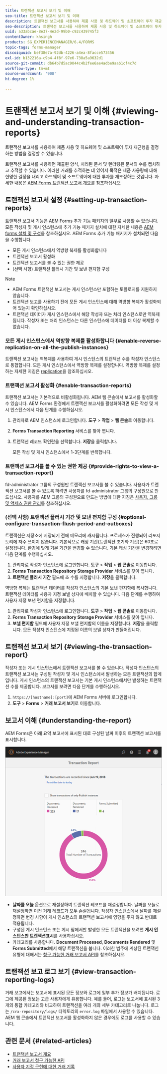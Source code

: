 ```yaml
---
title: 트랜잭션 보고서 보기 및 이해
seo-title: 트랜잭션 보고서 보기 및 이해
description: 트랜잭션 보고서를 사용하여 제품 사용 및 하드웨어 및 소프트웨어 투자 재균형을 결정하는 방법을 결정할 수 있습니다.
seo-description: 트랜잭션 보고서를 사용하여 제품 사용 및 하드웨어 및 소프트웨어 투자 재균형을 결정하는 방법을 결정할 수 있습니다.
uuid: a33abcae-8e37-4e2d-99b0-c92c439745f3
contentOwner: khsingh
products: SG_EXPERIENCEMANAGER/6.4/FORMS
topic-tags: forms-manager
discoiquuid: bef38e7a-92db-4226-a4ea-8facce573456
exl-id: b132216a-c9b4-4f8f-97e6-738a5a9632d1
source-git-commit: db64b7d5ac9044c4b2fee6ae4adbe9aab1cf4c7d
workflow-type: tm+mt
source-wordcount: '908'
ht-degree: 1%

---
```


# 트랜잭션 보고서 보기 및 이해 {#viewing-and-understanding-transaction-reports}

트랜잭션 보고서를 사용하여 제품 사용 및 하드웨어 및 소프트웨어 투자 재균형을 결정하는 방법을 결정할 수 있습니다.

트랜잭션 보고서를 사용하면 제출된 양식, 처리된 문서 및 렌더링된 문서의 수를 캡처하고 추적할 수 있습니다. 이러한 거래를 추적하는 데 있어서 목적은 제품 사용량에 대해 현명한 결정을 내리고 하드웨어 및 소프트웨어에 대한 투자를 재조정하는 것입니다. 자세한 내용은 [AEM Forms 트랜잭션 보고서 개요](/help/forms/using/transaction-reports-overview.md)를 참조하십시오.

## 트랜잭션 보고서 설정  {#setting-up-transaction-reports}

트랜잭션 보고서 기능은 AEM Forms 추가 기능 패키지의 일부로 사용할 수 있습니다. 모든 작성자 및 게시 인스턴스에 추가 기능 패키지 설치에 대한 자세한 내용은 [AEM forms 설치 및 구성](https://helpx.adobe.com/experience-manager/6-4/forms/using/installing-configuring-aem-forms-osgi.html)을 참조하십시오. AEM Forms 추가 기능 패키지가 설치되면 다음을 수행합니다.

* 모든 게시 인스턴스에서 역방향 복제를 활성화합니다
* 트랜잭션 보고서 활성화
* 트랜잭션 보고서를 볼 수 있는 권한 제공
* (선택 사항) 트랜잭션 플러시 기간 및 보낸 편지함 구성

>[!NOTE]
>
>* AEM Forms 트랜잭션 보고서는 게시 인스턴스만 포함하는 토폴로지를 지원하지 않습니다.
>* 트랜잭션 보고를 사용하기 전에 모든 게시 인스턴스에 대해 역방향 복제가 활성화되어 있는지 확인하십시오.
>* 트랜잭션 데이터가 게시 인스턴스에서 해당 작성자 또는 처리 인스턴스로만 역복제됩니다. 작성자 또는 처리 인스턴스는 다른 인스턴스에 데이터를 더 이상 복제할 수 없습니다.

>



### 모든 게시 인스턴스에서 역방향 복제를 활성화합니다 {#enable-reverse-replication-on-all-the-publish-instances}

트랜잭션 보고서는 역복제를 사용하여 게시 인스턴스의 트랜잭션 수를 작성자 인스턴스로 통합합니다. 모든 게시 인스턴스에서 역방향 복제를 설정합니다. 역방향 복제를 설정하는 자세한 지침은 [replication](/help/sites-deploying/replication.md)을 참조하십시오.

### 트랜잭션 보고서 활성화 {#enable-transaction-reports}

트랜잭션 보고서는 기본적으로 비활성화됩니다. AEM 웹 콘솔에서 보고서를 활성화할 수 있습니다. AEM Forms 환경에서 트랜잭션 보고서를 활성화하려면 모든 작성 및 게시 인스턴스에서 다음 단계를 수행하십시오.

1. 관리자로 AEM 인스턴스에 로그인합니다. **도구** > **작업** > **웹 콘솔**&#x200B;로 이동합니다.
1. **Forms Transaction Reporting** 서비스를 찾아 엽니다.
1. 트랜잭션 레코드 확인란을 선택합니다. **저장**&#x200B;을 클릭합니다.

   모든 작성 및 게시 인스턴스에서 1-3단계를 반복합니다.

### 트랜잭션 보고서를 볼 수 있는 권한 제공 {#provide-rights-to-view-a-transaction-report}

fd-administrator 그룹의 구성원만 트랜잭션 보고서를 볼 수 있습니다. 사용자가 트랜잭션 보고서를 볼 수 있도록 하려면 사용자를 fd-administrator 그룹의 구성원으로 만드십시오. 사용자를 AEM 그룹의 구성원으로 만드는 방법에 대한 지침은 [사용자, 그룹 및 액세스 권한 관리](/help/sites-administering/user-group-ac-admin.md)를 참조하십시오.

### (선택 사항) 트랜잭션 플러시 기간 및 보낸 편지함 구성 {#optional-configure-transaction-flush-period-and-outboxes}

트랜잭션은 저장소에 저장되기 전에 메모리에 캐시됩니다. 프로세스가 진행되어 리포지토리에 자주 쓰이지 않습니다. 기본적으로 캐싱 기간(트랜잭션 초기화 기간)은 60초로 설정됩니다. 환경에 맞게 기본 기간을 변경할 수 있습니다. 기본 캐싱 기간을 변경하려면 다음 단계를 수행하십시오.

1. 관리자로 작성자 인스턴스에 로그인합니다. **도구** > **작업** > **웹 콘솔**&#x200B;로 이동합니다.
1. **Forms Transaction Repository Storage Provider** 서비스를 찾아 엽니다.
1. **트랜잭션 플러시 기간** 필드에 초 수를 지정합니다. **저장**&#x200B;을 클릭합니다.

역방향 복제는 트랜잭션 데이터를 작성자 인스턴스의 기본 보낸 편지함에 복사합니다. 트랜잭션 데이터를 사용자 지정 보낼 상자에 배치할 수 있습니다. 다음 단계를 수행하여 사용자 지정 보낸 편지함을 지정합니다.

1. 관리자로 작성자 인스턴스에 로그인합니다. **도구** > **작업** > **웹 콘솔**&#x200B;로 이동합니다.
1. **Forms Transaction Repository Storage Provider** 서비스를 찾아 엽니다.
1. **보낼 편지함** 필드에 사용자 지정 보낼 편지함의 이름을 지정합니다. **저장**&#x200B;을 클릭합니다. 모든 작성자 인스턴스에 지정된 이름의 보낼 상자가 만들어집니다.

## 트랜잭션 보고서 보기 {#viewing-the-transaction-report}

작성자 또는 게시 인스턴스에서 트랜잭션 보고서를 볼 수 있습니다. 작성자 인스턴스의 트랜잭션 보고서는 구성된 작성자 및 게시 인스턴스에서 발생하는 모든 트랜잭션의 합계입니다. 게시 인스턴스의 트랜잭션 보고서는 기본 게시 인스턴스에서만 발생하는 트랜잭션 수를 제공합니다. 보고서를 보려면 다음 단계를 수행하십시오.

1. `https://[hostname]:[port]`에 AEM Forms 서버에 로그인합니다.
1. **도구** > **Forms** > **거래 보고서 보기**&#x200B;로 이동합니다.

## 보고서 이해 {#understanding-the-report}

AEM Forms은 아래 요약 보고서에 표시된 대로 구성된 날짜 이후의 트랜잭션 보고서를 표시합니다.

![sample-transaction-report-author](assets/sample-transaction-report-author.png)

* **날짜를 오늘** 옵션으로 재설정하여 트랜잭션 레코드를 재설정합니다. 날짜를 오늘로 재설정하면 이전 거래 레코드가 모두 손실됩니다. 작성자 인스턴스에서 날짜를 재설정하면 변경 사항이 게시 인스턴스의 트랜잭션 보고서에 영향을 주지 않고 반대로 적용됩니다.
* 구성된 게시 인스턴스 또는 게시 팜에서만 발생한 모든 트랜잭션을 보려면 **게시 인스턴스만 트랜잭션표시**&#x200B;를 사용하십시오.
* 카테고리를 사용합니다. **Document Processed**, **Documents Rendered** 및 **Forms Submitted**&#x200B;에서 해당 트랜잭션을 봅니다. 이러한 범주에 계상된 트랜잭션 유형에 대해서는 [청구 가능한 거래 보고서 API](/help/forms/using/transaction-reports-billable-apis.md)를 참조하십시오.

## 트랜잭션 보고 로그 보기 {#view-transaction-reporting-logs}

거래 보고에서는 보고서에 표시된 모든 정보와 로그에 일부 추가 정보가 배치됩니다. 로그에 제공된 정보는 고급 사용자에게 유용합니다. 예를 들어, 로그는 보고서에 표시된 3개의 통합 카테고리와 비교하여 트랜잭션을 여러 개의 세부 카테고리로 나눕니다. 로그는 `/crx-repository/logs/` 디렉토리의 `error.log` 파일에서 사용할 수 있습니다. AEM 웹 콘솔에서 트랜잭션 보고서를 활성화하지 않은 경우에도 로그를 사용할 수 있습니다.

## 관련 문서 {#related-articles}

* [트랜잭션 보고서 개요](/help/forms/using/transaction-reports-overview.md)
* [거래 보고서 청구 가능한 API](/help/forms/using/transaction-reports-billable-apis.md)
* [사용자 지정 구현에 대한 거래 기록](/help/forms/using/record-transaction-custom-implementation.md)
